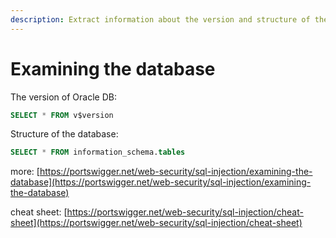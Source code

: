 ```yaml
---
description: Extract information about the version and structure of the database.
---
```


# Examining the database

The version of Oracle DB:

```sql
SELECT * FROM v$version
```

Structure of the database:

```sql
SELECT * FROM information_schema.tables
```

more: [https://portswigger.net/web-security/sql-injection/examining-the-database](https://portswigger.net/web-security/sql-injection/examining-the-database)

cheat sheet: [https://portswigger.net/web-security/sql-injection/cheat-sheet](https://portswigger.net/web-security/sql-injection/cheat-sheet)
